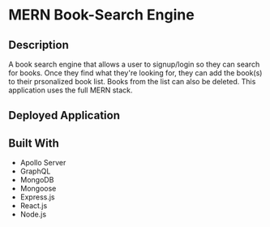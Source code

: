 # MERN Book-Search Engine

## Description

A book search engine that allows a user to signup/login so they can search for books. Once they find what they're looking for, they can add the book(s) to their prsonalized book list. Books from the list can also be deleted. This application uses the full MERN stack.

## Deployed Application

## Built With

- Apollo Server
- GraphQL
- MongoDB
- Mongoose
- Express.js
- React.js
- Node.js